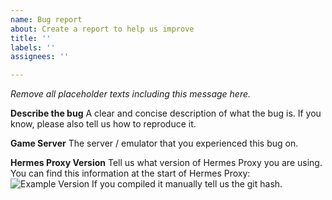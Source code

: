 ```yaml
---
name: Bug report
about: Create a report to help us improve
title: ''
labels: ''
assignees: ''

---
```


_Remove all placeholder texts including this message here._

**Describe the bug**
A clear and concise description of what the bug is.
If you know, please also tell us how to reproduce it.

**Game Server**
The server / emulator that you experienced this bug on.

**Hermes Proxy Version**
Tell us what version of Hermes Proxy you are using.
You can find this information at the start of Hermes Proxy:
![Example Version](https://i.imgur.com/MRZnQsp.png)
If you compiled it manually tell us the git hash.
